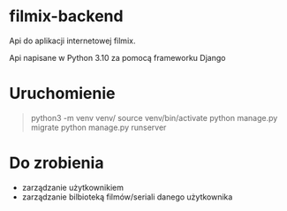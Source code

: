 # filmix-backend

Api do aplikacji internetowej filmix.

Api napisane w Python 3.10 za pomocą frameworku Django

# Uruchomienie

> python3 -m venv venv/
> source venv/bin/activate
> python manage.py migrate
> python manage.py runserver

# Do zrobienia

- zarządzanie użytkownikiem
- zarządzanie bilbioteką filmów/seriali danego użytkownika

